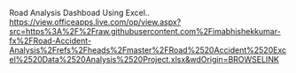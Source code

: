 Road Analysis Dashboad Using Excel..
https://view.officeapps.live.com/op/view.aspx?src=https%3A%2F%2Fraw.githubusercontent.com%2Fimabhishekkumar-fx%2FRoad-Accident-Analysis%2Frefs%2Fheads%2Fmaster%2FRoad%2520Accident%2520Excel%2520Data%2520Analysis%2520Project.xlsx&wdOrigin=BROWSELINK
